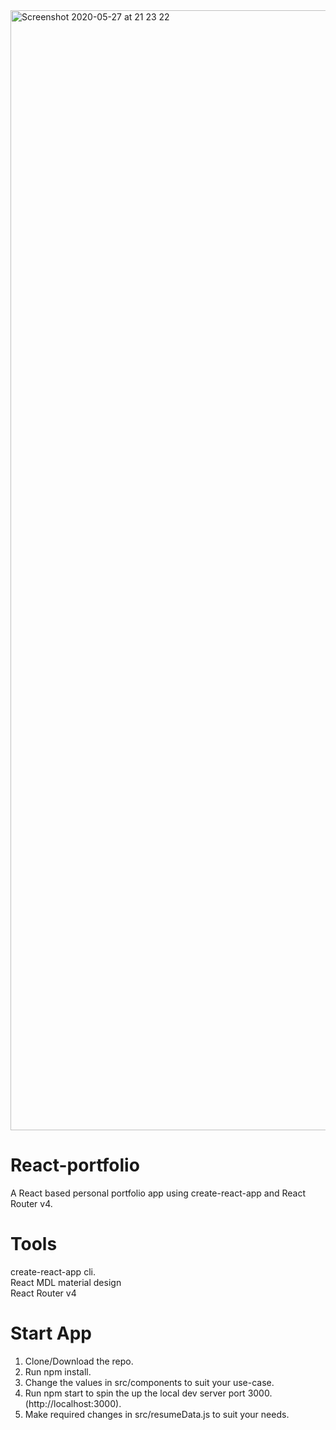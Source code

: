 
<img width="1792" alt="Screenshot 2020-05-27 at 21 23 22" src="https://user-images.githubusercontent.com/51873236/83043378-6f219d80-a060-11ea-9c9a-9e7dadbaf85b.png">

# React-portfolio

A React based personal portfolio app using create-react-app and React Router v4.

# Tools

create-react-app cli.  
React MDL material design  
React Router v4

# Start App


1. Clone/Download the repo.  
2. Run npm install.  
3. Change the values in src/components to suit your use-case.  
4. Run npm start to spin the up the local dev server port 3000.(http://localhost:3000).  
5. Make required changes in src/resumeData.js to suit your needs.
